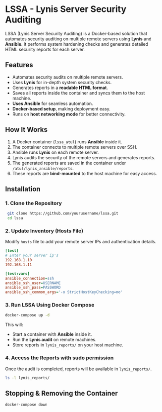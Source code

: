 # LSSA - Lynis Server Security Auditing

LSSA (Lynis Server Security Auditing) is a Docker-based solution that automates security auditing on multiple remote servers using **Lynis** and **Ansible**. It performs system hardening checks and generates detailed HTML security reports for each server.

## Features
- Automates security audits on multiple remote servers.
- Uses **Lynis** for in-depth system security checks.
- Generates reports in a **readable HTML format**.
- Saves all reports inside the container and syncs them to the host machine.
- **Uses Ansible** for seamless automation.
- **Docker-based setup**, making deployment easy.
- Runs on **host networking mode** for better connectivity.

## How It Works
1. A Docker container (`lssa_atul`) runs **Ansible** inside it.
2. The container connects to multiple remote servers over SSH.
3. Ansible runs **Lynis** on each remote server.
4. Lynis audits the security of the remote servers and generates reports.
5. The generated reports are saved in the container under `/atul/lynis_ansible/reports`.
6. These reports are **bind-mounted** to the host machine for easy access.

## Installation
### 1. Clone the Repository
```bash
 git clone https://github.com/yourusername/lssa.git
 cd lssa
```

### 2. Update Inventory (Hosts File)
Modify `hosts` file to add your remote server IPs and authentication details.

```ini
[test]
# Enter your server ip's
192.168.1.10
192.168.1.11

[test:vars]
ansible_connection=ssh
ansible_ssh_user=USERNAME
ansible_ssh_pass=PASSWORD
ansible_ssh_common_args='-o StrictHostKeyChecking=no'
```

### 3. Run LSSA Using Docker Compose
```bash
docker-compose up -d
```

This will:
- Start a container with **Ansible** inside it.
- Run the **Lynis audit** on remote machines.
- Store reports in `lynis_reports/` on your host machine.

### 4. Access the Reports with sudo permission
Once the audit is completed, reports will be available in `lynis_reports/`.
```bash
ls -l lynis_reports/
```

## Stopping & Removing the Container
```bash
docker-compose down
```
